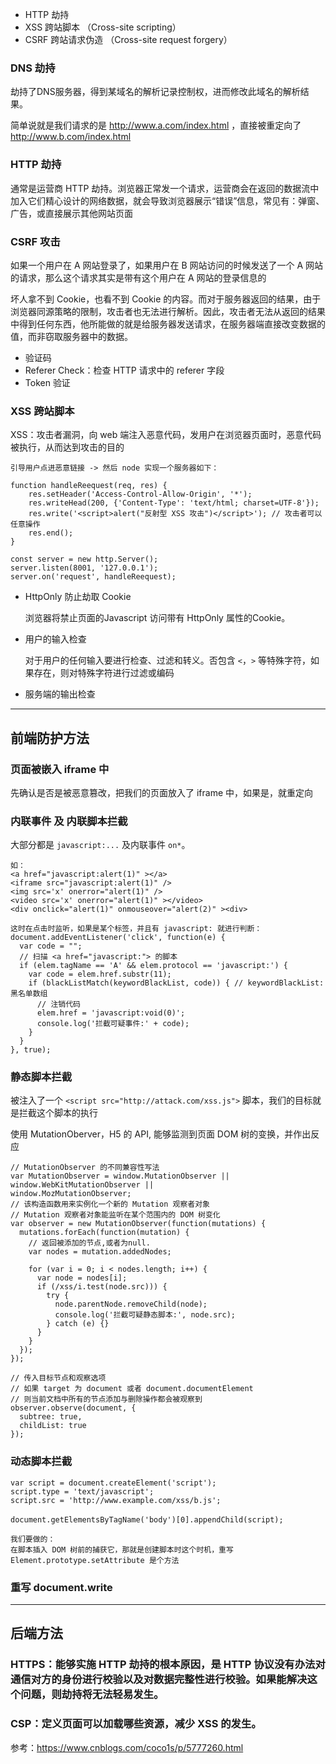- HTTP 劫持
- XSS 跨站脚本 （Cross-site scripting）
- CSRF 跨站请求伪造 （Cross-site request forgery）

### DNS 劫持

劫持了DNS服务器，得到某域名的解析记录控制权，进而修改此域名的解析结果。

简单说就是我们请求的是 http://www.a.com/index.html ，直接被重定向了 http://www.b.com/index.html

### HTTP 劫持

通常是运营商 HTTP 劫持。浏览器正常发一个请求，运营商会在返回的数据流中加入它们精心设计的网络数据，就会导致浏览器展示“错误”信息，常见有：弹窗、广告，或直接展示其他网站页面

### CSRF 攻击

如果一个用户在 A 网站登录了，如果用户在 B 网站访问的时候发送了一个 A 网站的请求，那么这个请求其实是带有这个用户在 A 网站的登录信息的

坏人拿不到 Cookie，也看不到 Cookie 的内容。而对于服务器返回的结果，由于浏览器同源策略的限制，攻击者也无法进行解析。因此，攻击者无法从返回的结果中得到任何东西，他所能做的就是给服务器发送请求，在服务器端直接改变数据的值，而非窃取服务器中的数据。

- 验证码
- Referer Check：检查 HTTP 请求中的 referer 字段
- Token 验证

### XSS 跨站脚本

XSS：攻击者漏洞，向 web 端注入恶意代码，发用户在浏览器页面时，恶意代码被执行，从而达到攻击的目的

```JS
引导用户点进恶意链接 -> 然后 node 实现一个服务器如下：

function handleReequest(req, res) {
    res.setHeader('Access-Control-Allow-Origin', '*');
    res.writeHead(200, {'Content-Type': 'text/html; charset=UTF-8'});
    res.write('<script>alert("反射型 XSS 攻击")</script>'); // 攻击者可以任意操作
    res.end();
}

const server = new http.Server();
server.listen(8001, '127.0.0.1');
server.on('request', handleReequest);
```

- HttpOnly 防止劫取 Cookie

  浏览器将禁止页面的Javascript 访问带有 HttpOnly 属性的Cookie。

  

- 用户的输入检查

  对于用户的任何输入要进行检查、过滤和转义。否包含 `<`，`>` 等特殊字符，如果存在，则对特殊字符进行过滤或编码

- 服务端的输出检查

---

## 前端防护方法

### 页面被嵌入 iframe 中

先确认是否是被恶意篡改，把我们的页面放入了 iframe 中，如果是，就重定向

### 内联事件 及 内联脚本拦截

大部分都是 `javascript:...` 及内联事件 `on*`。

```JS
如：
<a href="javascript:alert(1)" ></a>
<iframe src="javascript:alert(1)" />
<img src='x' onerror="alert(1)" />
<video src='x' onerror="alert(1)" ></video>
<div onclick="alert(1)" onmouseover="alert(2)" ><div>
  
这时在点击时监听，如果是某个标签，并且有 javascript: 就进行判断：
document.addEventListener('click', function(e) {
  var code = "";
  // 扫描 <a href="javascript:"> 的脚本
  if (elem.tagName == 'A' && elem.protocol == 'javascript:') {
    var code = elem.href.substr(11);
    if (blackListMatch(keywordBlackList, code)) { // keywordBlackList: 黑名单数组
      // 注销代码
      elem.href = 'javascript:void(0)';
      console.log('拦截可疑事件:' + code);
    }
  }
}, true);
```

### 静态脚本拦截

被注入了一个 `<script src="http://attack.com/xss.js">` 脚本，我们的目标就是拦截这个脚本的执行

使用 MutationOberver，H5 的 API, 能够监测到页面 DOM 树的变换，并作出反应

```JS
// MutationObserver 的不同兼容性写法
var MutationObserver = window.MutationObserver || window.WebKitMutationObserver ||
window.MozMutationObserver;
// 该构造函数用来实例化一个新的 Mutation 观察者对象
// Mutation 观察者对象能监听在某个范围内的 DOM 树变化
var observer = new MutationObserver(function(mutations) {
  mutations.forEach(function(mutation) {
    // 返回被添加的节点,或者为null.
    var nodes = mutation.addedNodes;
 
    for (var i = 0; i < nodes.length; i++) {
      var node = nodes[i];
      if (/xss/i.test(node.src))) {
        try {
          node.parentNode.removeChild(node);
          console.log('拦截可疑静态脚本:', node.src);
        } catch (e) {}
      }
    }
  });
});
 
// 传入目标节点和观察选项
// 如果 target 为 document 或者 document.documentElement
// 则当前文档中所有的节点添加与删除操作都会被观察到
observer.observe(document, {
  subtree: true,
  childList: true
});
```

### 动态脚本拦截

```JS
var script = document.createElement('script');
script.type = 'text/javascript';
script.src = 'http://www.example.com/xss/b.js';
 
document.getElementsByTagName('body')[0].appendChild(script);　

我们要做的：
在脚本插入 DOM 树前的捕获它，那就是创建脚本时这个时机，重写 Element.prototype.setAttribute 是个方法
```

### 重写 document.write

---

## 后端方法

### HTTPS：能够实施 HTTP 劫持的根本原因，是 HTTP 协议没有办法对通信对方的身份进行校验以及对数据完整性进行校验。如果能解决这个问题，则劫持将无法轻易发生。

### CSP：定义页面可以加载哪些资源，减少 XSS 的发生。





参考：https://www.cnblogs.com/coco1s/p/5777260.html